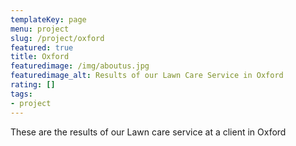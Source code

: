 ```yaml
---
templateKey: page
menu: project
slug: /project/oxford
featured: true
title: Oxford
featuredimage: /img/aboutus.jpg
featuredimage_alt: Results of our Lawn Care Service in Oxford
rating: []
tags:
- project
---
```

These are the results of our Lawn care service at a client in Oxford


